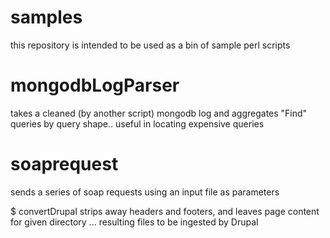 # samples
this repository is intended to be used as a bin of sample perl scripts

# mongodbLogParser
takes a cleaned (by another script) mongodb log and aggregates "Find" queries by query shape.. useful in locating expensive queries

# soaprequest
sends a series of soap requests using an input file as parameters

$ convertDrupal
strips away headers and footers, and leaves page content for given directory ... resulting files to be ingested by Drupal
